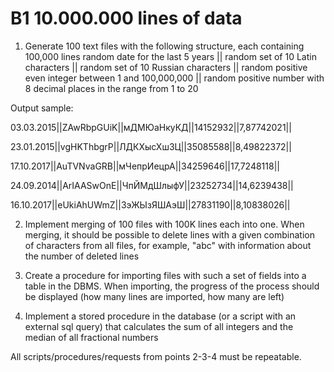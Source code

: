 # B1 10.000.000 lines of data

1.	Generate 100 text files with the following structure, each containing 100,000 lines
random date for the last 5 years || random set of 10 Latin characters ||
random set of 10 Russian characters || random positive even integer between 1 and 100,000,000 ||
random positive number with 8 decimal places in the range from 1 to 20

Output sample:

03.03.2015||ZAwRbpGUiK||мДМЮаНкуКД||14152932||7,87742021||

23.01.2015||vgHKThbgrP||ЛДКХысХшЗЦ||35085588||8,49822372||

17.10.2017||AuTVNvaGRB||мЧепрИецрА||34259646||17,7248118||

24.09.2014||ArIAASwOnE||ЧпЙМдШлыфУ||23252734||14,6239438||

16.10.2017||eUkiAhUWmZ||ЗэЖЫзЯШАэШ||27831190||8,10838026||

2.	Implement merging of 100 files with 100K lines each into one.
When merging, it should be possible to delete lines with a given combination of characters
from all files, for example, "abc" with information about the number of deleted lines

3.	Create a procedure for importing files with such a set of fields into a table in the DBMS.
When importing, the progress of the process should be displayed
(how many lines are imported, how many are left)
4.	Implement a stored procedure in the database (or a script with an external sql query)
that calculates the sum of all integers and the median of all fractional numbers

All scripts/procedures/requests from points 2-3-4 must be repeatable.
